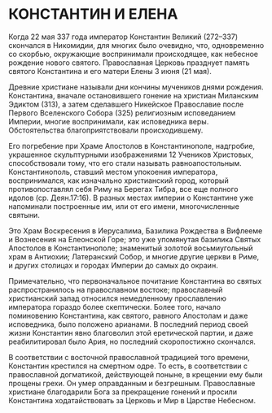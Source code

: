 # КОНСТАНТИН И ЕЛЕНА

Когда 22 мая 337 года император Константин Великий (272–337) скончался в Никомидии, для многих было очевидно, что, одновременно со скорбью, окружающие воспринимали происходящее, как небесное рождение нового святого. Православная Церковь празднует память святого Константина и его матери Елены 3 июня (21 мая).

Древние христиане называли дни кончины мучеников днями рождения. Константина, вначале остановившего гонение на христиан Миланским Эдиктом (313), а затем сделавшего Никейское Православие после Первого Вселенского Собора (325) религиозным исповеданием Империи, многие воспринимали, как исповедника веры. Обстоятельства благоприятствовали происходившему.

Его погребение при Храме Апостолов в Константинополе, надгробие, украшенное скульптурными изображениями 12 Учеников Христовых, способствовали тому, что его стали называть равноапостольным. Константинополь, ставший местом упокоения императора, воспринимался, как изначально христианский город, который противопоставлял себя Риму на Берегах Тибра, все еще полного идолов (ср. Деян.17:16). В разных местах империи о Константине уже напоминали построенные им, или от его имени, многочисленные святыни.

Это Храм Воскресения в Иерусалима, Базилика Рождества в Вифлееме и Вознесения на Елеонской Горе; это уже упомянутая базилика Святых Апостолов в Константинополе; знаменитый золотой восьмиугольный храм в Антиохии; Латеранский Собор, и многие другие церкви в Риме, и других столицах и городах Империи до самых до окраин.

Примечательно, что первоначальное почитание Константина во святых распространилось на православном востоке; православный христианский запад относился немедленному прославлению императора гораздо более скептически. Более того, начало поминовению Константина, как святого, равного Апостолам и даже исповедника, было положено арианами. В последний период своей жизни Константин явно благоволил этой еретической партии, и даже реабилитировал было Ария, но последний скоропостижно скончался.

В соответствии с восточной православной традицией того времени, Константин крестился на смертном одре. То есть, в соответствии с православной догматикой, действующей поныне, в крещении ему были прощены грехи. Он умер оправданным и безгрешным. Православные христиане благодарили Бога за прекращение гонений и просили Константина ходатайствовать за Церковь и Мир в Царстве Небесном.
